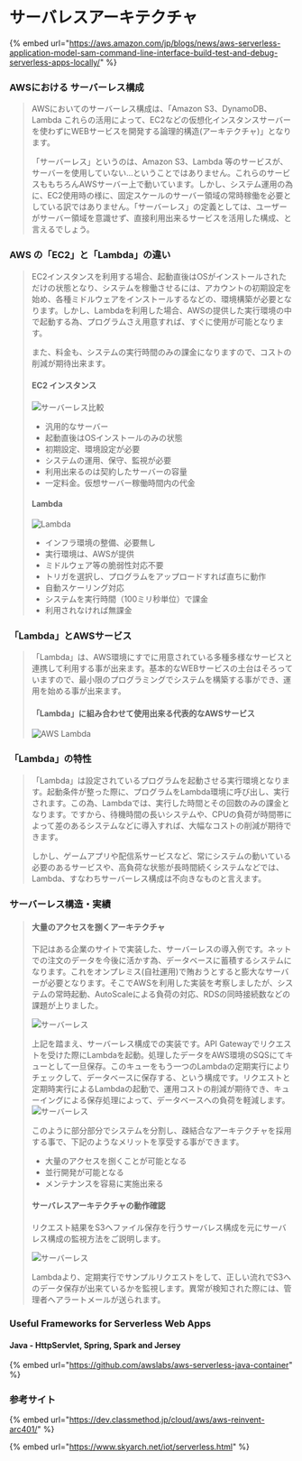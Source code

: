 # サーバレスアーキテクチャ

{% embed url="https://aws.amazon.com/jp/blogs/news/aws-serverless-application-model-sam-command-line-interface-build-test-and-debug-serverless-apps-locally/" %}



### AWSにおける サーバーレス構成 <a id="p02"></a>

> AWSにおいてのサーバーレス構成は、「Amazon S3、DynamoDB、Lambda これらの活用によって、EC2などの仮想化インスタンスサーバーを使わずにWEBサービスを開発する論理的構造\(アーキテクチャ\)」となります。
>
> 「サーバーレス」というのは、Amazon S3、Lambda 等のサービスが、サーバーを使用していない…ということではありません。これらのサービスももちろんAWSサーバー上で動いています。しかし、システム運用の為に、EC2使用時の様に、固定スケールのサーバー領域の常時稼働を必要としている訳ではありません。「サーバーレス」の定義としては、ユーザーがサーバー領域を意識せず、直接利用出来るサービスを活用した構成、と言えるでしょう。

###  AWS の「EC2」と「Lambda」の違い <a id="p03"></a>

> EC2インスタンスを利用する場合、起動直後はOSがインストールされただけの状態となり、システムを稼働させるには、アカウントの初期設定を始め、各種ミドルウェアをインストールするなどの、環境構築が必要となります。しかし、Lambdaを利用した場合、AWSの提供した実行環境の中で起動する為、プログラムさえ用意すれば、すぐに使用が可能となります。
>
> また、料金も、システムの実行時間のみの課金になりますので、コストの削減が期待出来ます。
>
> #### EC2 インスタンス
>
> ![&#x30B5;&#x30FC;&#x30D0;&#x30FC;&#x30EC;&#x30B9;&#x6BD4;&#x8F03;](https://www.skyarch.net/iot/asset/serverless_icon01.png?v=20190416)
>
> * 汎用的なサーバー
> * 起動直後はOSインストールのみの状態
> * 初期設定、環境設定が必要
> * システムの運用、保守、監視が必要
> * 利用出来るのは契約したサーバーの容量
> * 一定料金。仮想サーバー稼働時間内の代金
>
> #### Lambda
>
> ![Lambda](https://www.skyarch.net/iot/asset/serverless_icon02.png?v=20190416)
>
> * インフラ環境の整備、必要無し
> * 実行環境は、AWSが提供
> * ミドルウェア等の脆弱性対応不要
> * トリガを選択し、プログラムをアップロードすれば直ちに動作
> * 自動スケーリング対応
> * システムを実行時間（100ミリ秒単位）で課金
> * 利用されなければ無課金



### 「Lambda」とAWSサービス <a id="p04"></a>

> 「Lambda」は、AWS環境にすでに用意されている多種多様なサービスと連携して利用する事が出来ます。基本的なWEBサービスの土台はそろっていますので、最小限のプログラミングでシステムを構築する事ができ、運用を始める事が出来ます。
>
> #### 「Lambda」に組み合わせて使用出来る代表的なAWSサービス
>
> ![AWS Lambda](https://www.skyarch.net/iot/asset/serverless_lambda01.png?v=20190416)



### 「Lambda」の特性 <a id="p05"></a>

> 「Lambda」は設定されているプログラムを起動させる実行環境となります。起動条件が整った際に、プログラムをLambda環境に呼び出し、実行されます。この為、Lambdaでは、実行した時間とその回数のみの課金となります。ですから、待機時間の長いシステムや、CPUの負荷が時間帯によって差のあるシステムなどに導入すれば、大幅なコストの削減が期待できます。
>
> しかし、ゲームアプリや配信系サービスなど、常にシステムの動いている必要のあるサービスや、高負荷な状態が長時間続くシステムなどでは、Lambda、すなわちサーバーレス構成は不向きなものと言えます。



### サーバーレス構造・実績 <a id="p06"></a>

> #### 大量のアクセスを捌くアーキテクチャ
>
> 下記はある企業のサイトで実装した、サーバーレスの導入例です。ネットでの注文のデータを今後に活かす為、データベースに蓄積するシステムになります。これをオンプレミス\(自社運用\)で賄おうとすると膨大なサーバーが必要となります。そこでAWSを利用した実装を考察しましたが、システムの常時起動、AutoScaleによる負荷の対応、RDSの同時接続数などの課題が上りました。
>
> ![&#x30B5;&#x30FC;&#x30D0;&#x30FC;&#x30EC;&#x30B9;](https://www.skyarch.net/iot/asset/serverless_lambda02.png?v=20190416)
>
> 上記を踏まえ、サーバーレス構成での実装です。API Gatewayでリクエストを受けた際にLambdaを起動。処理したデータをAWS環境のSQSにてキューとして一旦保存。このキューをもう一つのLambdaの定期実行によりチェックして、データべースに保存する、という構成です。リクエストと定期時実行によるLambdaの起動で、運用コストの削減が期待でき、キューイングによる保存処理によって、データベースへの負荷を軽減します。![&#x30B5;&#x30FC;&#x30D0;&#x30FC;&#x30EC;&#x30B9;](https://www.skyarch.net/iot/asset/serverless_lambda03.png?v=20190416)
>
> このように部分部分でシステムを分割し、疎結合なアーキテクチャを採用する事で、下記のようなメリットを享受する事ができます。
>
> * 大量のアクセスを捌くことが可能となる
> * 並行開発が可能となる
> * メンテナンスを容易に実施出来る
>
> #### サーバレスアーキテクチャの動作確認
>
> リクエスト結果をS3へファイル保存を行うサーバレス構成を元にサーバレス構成の監視方法をご説明します。
>
> ![&#x30B5;&#x30FC;&#x30D0;&#x30FC;&#x30EC;&#x30B9;](https://www.skyarch.net/iot/asset/serverless_lambda04.png?v=20190416)
>
> Lambdaより、定期実行でサンプルリクエストをして、正しい流れでS3へのデータ保存が出来ているかを監視します。異常が検知された際には、管理者へアラートメールが送られます。



### Useful Frameworks for Serverless Web Apps

#### Java - HttpServlet, Spring, Spark and Jersey

{% embed url="https://github.com/awslabs/aws-serverless-java-container" %}



### 参考サイト

{% embed url="https://dev.classmethod.jp/cloud/aws/aws-reinvent-arc401/" %}

{% embed url="https://www.skyarch.net/iot/serverless.html" %}



